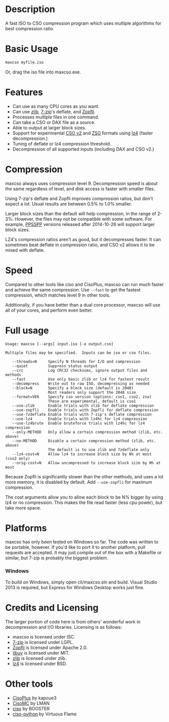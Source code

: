 Description
===========

A fast ISO to CSO compression program which uses multiple algorithms for best compression ratio.


Basic Usage
===========

```sh
maxcso myfile.iso
```

Or, drag the iso file into maxcso.exe.


Features
===========

  * Can use as many CPU cores as you want.
  * Can use [zlib][], [7-zip][]'s deflate, and [Zopfli][].
  * Processes multiple files in one command.
  * Can take a CSO or DAX file as a source.
  * Able to output at larger block sizes.
  * Support for experimental [CSO v2][] and [ZSO][] formats using [lz4][] (faster decompression.)
  * Tuning of deflate or lz4 compression threshold.
  * Decompression of all supported inputs (including DAX and CSO v2.)


Compression
===========

maxcso always uses compression level 9.  Decompression speed is about the same regardless of
level, and disk access is faster with smaller files.

Using 7-zip's deflate and Zopfli improves compression ratios, but don't expect a lot.  Usual
results are between 0.5% to 1.0% smaller.

Larger block sizes than the default will help compression, in the range of 2-3%.  However, the
files may not be compatible with some software.  For example, [PPSSPP][] versions released
after 2014-10-26 will support larger block sizes.

LZ4's compression ratios aren't as good, but it decompresses faster.  It can sometimes beat
deflate in compression ratio, and CSO v2 allows it to be mixed with deflate.


Speed
===========

Compared to other tools like ciso and CisoPlus, maxcso can run much faster and achieve the same
compression.  Use `--fast` to get the fastest compression, which matches level 9 in other tools.

Additionally, if you have better than a dual core processor, maxcso will use all of your cores,
and perform even better.


Full usage
===========

```
Usage: maxcso [--args] input.iso [-o output.cso]

Multiple files may be specified.  Inputs can be iso or cso files.

   --threads=N     Specify N threads for I/O and compression
   --quiet         Suppress status output
   --crc           Log CRC32 checksums, ignore output files and methods
   --fast          Use only basic zlib or lz4 for fastest result
   --decompress    Write out to raw ISO, decompressing as needed
   --block=N       Specify a block size (default is 2048)
                   Most readers only support the 2048 size
   --format=VER    Specify cso version (options: cso1, cso2, zso)
                   These are experimental, default is cso1
   --use-zlib      Enable trials with zlib for deflate compression
   --use-zopfli    Enable trials with Zopfli for deflate compression
   --use-7zdeflate Enable trials with 7-zip's deflate compression
   --use-lz4       Enable trials with lz4hc for lz4 compression
   --use-lz4brute  Enable bruteforce trials with lz4hc for lz4 compression
   --only-METHOD   Only allow a certain compression method (zlib, etc. above)
   --no-METHOD     Disable a certain compression method (zlib, etc. above)
                   The default is to use zlib and 7zdeflate only
   --lz4-cost=N    Allow lz4 to increase block size by N% at most (cso2 only)
   --orig-cost=N   Allow uncompressed to increase block size by N% at most
```

Because Zopfli is significantly slower than the other methods, and uses a lot more memory, it
is disabled by default.  Add `--use-zopfli` for maximum compression.

The cost arguments allow you to allow each block to be N% bigger by using lz4 or no
compression.  This makes the file read faster (less cpu power), but take more space.


Platforms
===========

maxcso has only been tested on Windows so far.  The code was written to be portable, however.
If you'd like to port it to another platform, pull requests are accepted.  It may just compile
out of the box with a Makefile or similar, but 7-zip is probably the biggest problem.

### Windows

To build on Windows, simply open cli/maxcso.sln and build.  Visual Studio 2013 is required, but
Express for Windows Desktop works just fine.


Credits and Licensing
===========

The larger portion of code here is from others' wonderful work in decompression and I/O
libraries.  Licensing is as follows:

 * maxcso is licensed under ISC.
 * [7-zip][] is licensed under LGPL.
 * [Zopfli][] is licensed under Apache 2.0.
 * [libuv][] is licensed under MIT.
 * [zlib][] is licensed under zlib.
 * [lz4][] is licensed under BSD.


Other tools
===========

 * [CisoPlus][] by kapoue3
 * [CisoMC][] by LMAN
 * [ciso][] by BOOSTER
 * [ciso-python][] by Virtuous Flame


[zlib]: https://github.com/madler/zlib
[7-zip]: http://7-zip.org/
[Zopfli]: http://code.google.com/p/zopfli/
[PPSSPP]: https://github.com/hrydgard/ppsspp
[libuv]: https://github.com/joyent/libuv
[CisoPlus]: http://cisoplus.pspgen.com/
[CisoMC]: http://wololo.net/talk/viewtopic.php?f=20&t=32659
[ciso]: http://sourceforge.net/projects/ciso/
[ciso-python]: http://virtuousflame.blog.163.com/blog/static/177177172201111833413485/
[lz4]: https://code.google.com/p/lz4/
[CSO v2]: README_CSO.md
[ZSO]: README_ZSO.md
